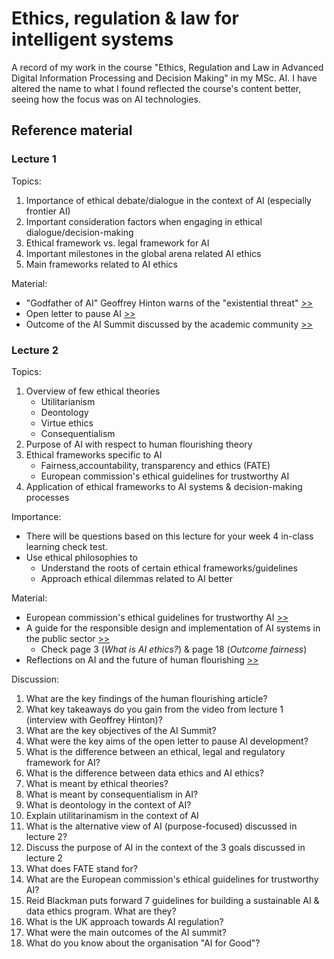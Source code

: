 # Ethics, regulation & law for intelligent systems
A record of my work in the course "Ethics, Regulation and Law in Advanced Digital Information Processing and Decision Making" in my MSc. AI. I have altered the name to what I found reflected the course's content better, seeing how the focus was on AI technologies.

## Reference material
### Lecture 1
Topics:

1. Importance of ethical debate/dialogue in the context of AI (especially frontier AI)
2. Important consideration factors when engaging in ethical dialogue/decision-making 
3. Ethical framework vs. legal framework for AI 
4. Important milestones in the global arena related AI ethics 
5. Main frameworks related to AI ethics

Material:

- "Godfather of AI" Geoffrey Hinton warns of the "existential threat" [>>](https://www.youtube.com/watch?v=Y6Sgp7y178k)
- Open letter to pause AI [>>](https://futureoflife.org/open-letter/pause-giant-ai-experiments/)
- Outcome of the AI Summit discussed by the academic community [>>](https://www.ox.ac.uk/news/2023-11-03-expert-comment-oxford-ai-experts-comment-outcomes-uk-ai-safety-summit)

### Lecture 2
Topics:

1. Overview of few ethical theories
    - Utilitarianism
    - Deontology
    - Virtue ethics
    - Consequentialism
2. Purpose of AI with respect to human flourishing theory
4. Ethical frameworks specific to AI
    - Fairness,accountability, transparency and ethics (FATE)
    - European commission's ethical guidelines for trustworthy AI
6. Application of ethical frameworks to AI systems & decision-making processes

Importance:

- There will be questions based on this lecture for your week 4 in-class learning check test.
- Use ethical philosophies to
    - Understand the roots of certain ethical frameworks/guidelines
    - Approach ethical dilemmas related to AI better

Material:

- European commission's ethical guidelines for trustworthy AI [>>](https://digital-strategy.ec.europa.eu/en/library/ethics-guidelines-trustworthy-ai)
- A guide for the responsible design and implementation of AI systems in the public sector [>>](https://www.turing.ac.uk/sites/default/files/2019-06/understanding_artificial_intelligence_ethics_and_safety.pdf)
    - Check page 3 (_What is AI ethics?_) & page 18 (_Outcome fairness_)
- Reflections on AI and the future of human flourishing [>>](https://blogs.microsoft.com/blog/2023/05/30/reflections-on-ai-and-the-future-of-human-flourishing/)

Discussion:

1. What are the key findings of the human flourishing article?
2. What key takeaways do you gain from the video from lecture 1 (interview with Geoffrey Hinton)?
3. What are the key objectives of the AI Summit?
4. What were the key aims of the open letter to pause AI development?
5. What is the difference between an ethical, legal and regulatory framework for AI?
6. What is the difference between data ethics and AI ethics?
7. What is meant by ethical theories?
8. What is meant by consequentialism in AI?
9. What is deontology in the context of AI?
10. Explain utilitarinamism in the context of AI
11. What is the alternative view of AI (purpose-focused) discussed in lecture 2?
12. Discuss the purpose of AI in the context of the 3 goals discussed in lecture 2
13. What does FATE stand for?
14. What are the European commission's ethical guidelines for trustworthy AI?
15. Reid Blackman puts forward 7 guidelines for building a sustainable AI & data ethics program. What are they?
16. What is the UK approach towards AI regulation?
17. What were the main outcomes of the AI summit?
18. What do you know about the organisation "AI for Good"?
